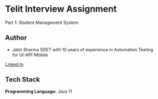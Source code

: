
# Telit Interview Assignment

Part 1: Student Management System

## Author
- Jatin Sharma SDET with 10 years of experience in Automation Testing for UI-API-Mobile

[Linked In](https://www.linkedin.com/in/jatinshharma/)


## Tech Stack

**Programming Language:** Java 11



